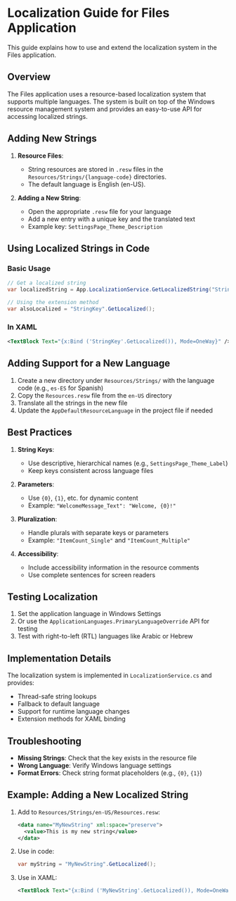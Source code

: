 # Localization Guide for Files Application

This guide explains how to use and extend the localization system in the Files application.

## Overview

The Files application uses a resource-based localization system that supports multiple languages. The system is built on top of the Windows resource management system and provides an easy-to-use API for accessing localized strings.

## Adding New Strings

1. **Resource Files**:
   - String resources are stored in `.resw` files in the `Resources/Strings/{language-code}` directories.
   - The default language is English (en-US).

2. **Adding a New String**:
   - Open the appropriate `.resw` file for your language
   - Add a new entry with a unique key and the translated text
   - Example key: `SettingsPage_Theme_Description`

## Using Localized Strings in Code

### Basic Usage

```csharp
// Get a localized string
var localizedString = App.LocalizationService.GetLocalizedString("StringKey");

// Using the extension method
var alsoLocalized = "StringKey".GetLocalized();
```

### In XAML

```xml
<TextBlock Text="{x:Bind ('StringKey'.GetLocalized()), Mode=OneWay}" />
```

## Adding Support for a New Language

1. Create a new directory under `Resources/Strings/` with the language code (e.g., `es-ES` for Spanish)
2. Copy the `Resources.resw` file from the `en-US` directory
3. Translate all the strings in the new file
4. Update the `AppDefaultResourceLanguage` in the project file if needed

## Best Practices

1. **String Keys**:
   - Use descriptive, hierarchical names (e.g., `SettingsPage_Theme_Label`)
   - Keep keys consistent across language files

2. **Parameters**:
   - Use `{0}`, `{1}`, etc. for dynamic content
   - Example: `"WelcomeMessage_Text": "Welcome, {0}!"`

3. **Pluralization**:
   - Handle plurals with separate keys or parameters
   - Example: `"ItemCount_Single"` and `"ItemCount_Multiple"`

4. **Accessibility**:
   - Include accessibility information in the resource comments
   - Use complete sentences for screen readers

## Testing Localization

1. Set the application language in Windows Settings
2. Or use the `ApplicationLanguages.PrimaryLanguageOverride` API for testing
3. Test with right-to-left (RTL) languages like Arabic or Hebrew

## Implementation Details

The localization system is implemented in `LocalizationService.cs` and provides:

- Thread-safe string lookups
- Fallback to default language
- Support for runtime language changes
- Extension methods for XAML binding

## Troubleshooting

- **Missing Strings**: Check that the key exists in the resource file
- **Wrong Language**: Verify Windows language settings
- **Format Errors**: Check string format placeholders (e.g., `{0}`, `{1}`)

## Example: Adding a New Localized String

1. Add to `Resources/Strings/en-US/Resources.resw`:
   ```xml
   <data name="MyNewString" xml:space="preserve">
     <value>This is my new string</value>
   </data>
   ```

2. Use in code:
   ```csharp
   var myString = "MyNewString".GetLocalized();
   ```

3. Use in XAML:
   ```xml
   <TextBlock Text="{x:Bind ('MyNewString'.GetLocalized()), Mode=OneWay}" />
   ```
